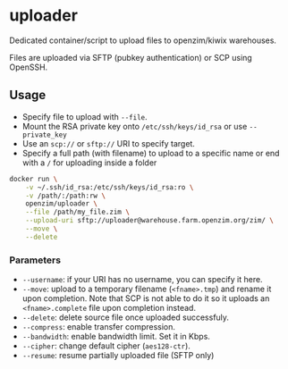 uploader
===

Dedicated container/script to upload files to openzim/kiwix warehouses.

Files are uploaded via SFTP (pubkey authentication) or SCP using OpenSSH.


## Usage

* Specify file to upload with `--file`.
* Mount the RSA private key onto `/etc/ssh/keys/id_rsa` or use `--private_key`
* Use an `scp://` or `sftp://` URI to specify target.
* Specify a full path (with filename) to upload to a specific name or end with a `/` for uploading inside a folder

``` sh
docker run \
    -v ~/.ssh/id_rsa:/etc/ssh/keys/id_rsa:ro \
    -v /path/:/path:rw \
    openzim/uploader \
    --file /path/my_file.zim \
    --upload-uri sftp://uploader@warehouse.farm.openzim.org/zim/ \
    --move \
    --delete
```

### Parameters

* `--username`: if your URI has no username, you can specify it here.
* `--move`: upload to a temporary filename (`<fname>.tmp`) and rename it upon completion. Note that SCP is not able to do it so it uploads an `<fname>.complete` file upon completion instead.
* `--delete`: delete source file once uploaded successfuly.
* `--compress`: enable transfer compression.
* `--bandwidth`: enable bandwidth limit. Set it in Kbps.
* `--cipher`: change default cipher (`aes128-ctr`).
* `--resume`: resume partially uploaded file (SFTP only)
